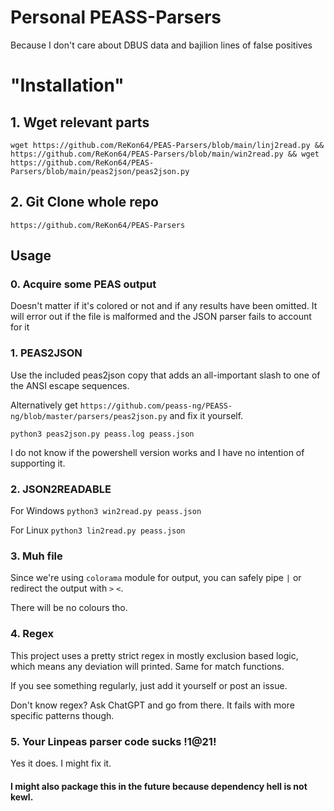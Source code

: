 # Personal PEASS-Parsers

Because I don't care about DBUS data and bajilion lines of false positives

# "Installation"

## 1. Wget relevant parts

`wget https://github.com/ReKon64/PEAS-Parsers/blob/main/linj2read.py && https://github.com/ReKon64/PEAS-Parsers/blob/main/win2read.py && wget https://github.com/ReKon64/PEAS-Parsers/blob/main/peas2json/peas2json.py`

## 2. Git Clone whole repo
`https://github.com/ReKon64/PEAS-Parsers`

## Usage
### 0. Acquire some PEAS output
Doesn't matter if it's colored or not and if any results have been omitted.
It will error out if the file is malformed and the JSON parser fails to account for it

### 1. PEAS2JSON
Use the included peas2json copy that adds an all-important slash to one of the ANSI escape sequences.

Alternatively get `https://github.com/peass-ng/PEASS-ng/blob/master/parsers/peas2json.py` and fix it yourself.

`python3 peas2json.py peass.log peass.json`

I do not know if the powershell version works and I have no intention of supporting it.

### 2. JSON2READABLE
For Windows
`python3 win2read.py peass.json`

For Linux
`python3 lin2read.py peass.json`

### 3. Muh file
Since we're using `colorama` module for output, you can safely pipe `|` or redirect the output with `>`  `<`.

There will be no colours tho.

### 4. Regex
This project uses a pretty strict regex in mostly exclusion based logic, which means any deviation will printed.
Same for match functions.

If you see something regularly, just add it yourself or post an issue.

Don't know regex? Ask ChatGPT and go from there. It fails with more specific patterns though.

### 5. Your Linpeas parser code sucks !1@21!
Yes it does. I might fix it.

#### I might also package this in the future because dependency hell is not kewl.
